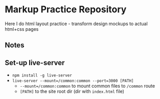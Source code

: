 # Markup Practice Repository

Here I do html layout practice - transform design mockups to actual html+css pages

## Notes

## Set-up live-server

- `npm install -g live-server`
- `live-server --mount=/common:common --port=3000 [PATH]`
	- `--mount=/common:common` to mount common files to `/common` route
	- `[PATH]` to the site root dir (dir with `index.html` file)